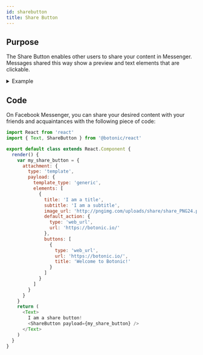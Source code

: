 ```yaml
---
id: sharebutton
title: Share Button
---
```


## Purpose

The Share Button enables other users  to share your content in Messenger. Messages shared this way show a preview and text elements that are clickable.

<details>
<summary>Example</summary>

Here is an example of an output in Facebook Messenger:

![](https://botonic-doc-static.netlify.com/images/share_1.png)

After clicking on it, the defined elements are displayed as follows:

![](https://botonic-doc-static.netlify.com/images/share_2.png)

The recipient gets this type of visual link:

![](https://botonic-doc-static.netlify.com/images/share_3.png)

</details>

## Code

On Facebook Messenger, you can share your desired content with your friends and acquaintances with the following piece of code:

```javascript
import React from 'react'
import { Text, ShareButton } from '@botonic/react'

export default class extends React.Component {
  render() {
    var my_share_button = {
      attachment: {
        type: 'template',
        payload: {
          template_type: 'generic',
          elements: [
            {
              title: 'I am a title',
              subtitle: 'I am a subtitle',
              image_url: 'http://pngimg.com/uploads/share/share_PNG24.png',
              default_action: {
                type: 'web_url',
                url: 'https://botonic.io/'
              },
              buttons: [
                {
                  type: 'web_url',
                  url: 'https://botonic.io/',
                  title: 'Welcome to Botonic!'
                }
              ]
            }
          ]
        }
      }
    }
    return (
      <Text>
        I am a share button!
        <ShareButton payload={my_share_button} />
      </Text>
    )
  }
}
```
